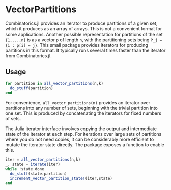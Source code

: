 # VectorPartitions

Combinatorics.jl provides an iterator to produce partitions of a given set, which it produces as an array of arrays. This is not a convenient format for some applications. Another possible representation for partitions of the set `{1,...,n}` is as a vector `p` of length `n`, with the partitioning sets being `P_j = {i : p[i] = j}`. This small package provides iterators for producing partitions in this format. It typically runs several times faster than the iterator from Combinatorics.jl. 

## Usage
```julia
for partition in all_vector_partitions(n,k)
  do_stuff(partition)
end
```

For convenience, `all_vector_partitions(n)` provides an iterator over partitions into any number of sets, beginning with the trivial partition into one set. This is produced by concatenating the iterators for fixed numbers of sets.

The Julia iterator interface involves copying the output and intermediate state of the iterator at each step. For iterations over large sets of partitions where you do not need copies, it can be considerably more efficient to mutate the iterator state directly. The package exposes a function to enable this.

```julia
iter = all_vector_partitions(n,k)
_, state = iterate(iter)
while !state.done
  do_stuff(state.partition)
  increment_vector_partition_state!(iter,state)
end
```
